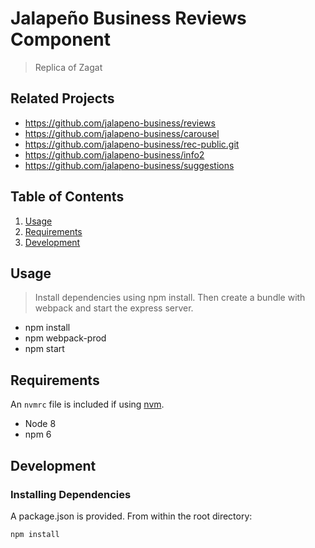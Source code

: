 # Jalapeño Business Reviews Component

> Replica of Zagat

## Related Projects

- https://github.com/jalapeno-business/reviews
- https://github.com/jalapeno-business/carousel
- https://github.com/jalapeno-business/rec-public.git
- https://github.com/jalapeno-business/info2
- https://github.com/jalapeno-business/suggestions

## Table of Contents

1. [Usage](#Usage)
1. [Requirements](#requirements)
1. [Development](#development)

## Usage

> Install dependencies using npm install. Then create a bundle with webpack and start the express server.
- npm install
- npm webpack-prod
- npm start

## Requirements

An `nvmrc` file is included if using [nvm](https://github.com/creationix/nvm).

- Node 8
- npm 6

## Development

### Installing Dependencies
A package.json is provided. From within the root directory:
```sh
npm install
```

